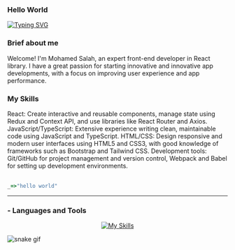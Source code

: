 <h3 align="left" color="0eb6f2">
  <span >Hello World </span><!--   <img  src="https://media.giphy.com/media/hvRJCLFzcasrR4ia7z/giphy.gif" width="25"> -->
</h3><!-- Typing SVG by DenverCoder1 - https://github.com/DenverCoder1/readme-typing-svg -->
<p align="left">
<div align="left">
<a href="https://git.io/typing-svg"><img src="https://readme-typing-svg.demolab.com?font=Fira+Code&pause=1000&color=6cc644&random=false&width=435&lines=i'm+mohamed+salah;i'm+frontend+devleoper+%5BNextjs%5D" alt="Typing SVG" /></a>
</div>
<div>
<h3>Brief about me</h3>
Welcome! I'm Mohamed Salah, an expert front-end developer in React library. I have a great passion for starting innovative and innovative app developments, with a focus on improving user experience and app performance.

<h3>My Skills</h3>
React: Create interactive and reusable components, manage state using Redux and Context API, and use libraries like React Router and Axios.
JavaScript/TypeScript: Extensive experience writing clean, maintainable code using JavaScript and TypeScript.
HTML/CSS: Design responsive and modern user interfaces using HTML5 and CSS3, with good knowledge of frameworks such as Bootstrap and Tailwind CSS.
Development tools: Git/GitHub for project management and version control, Webpack and Babel for setting up development environments.
</div>
<br>

```javascript
_=>"hello world"
```

---


### - Languages and Tools

<div  align="center">

[![My Skills](https://skillicons.dev/icons?i=java,html,css,tailwind,sass,js,ts,react,redux,next,npm,yarn,git,github,vscode,postman)](https://skillicons.dev)
<br/>
</div>

![snake gif](https://github.com/mhmd-salah/mhmd-salah/blob/output/github-contribution-grid-snake.gif)

